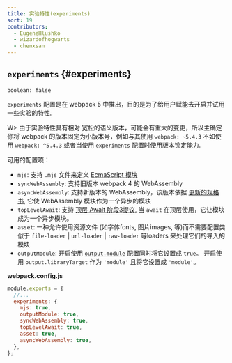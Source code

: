```yaml
---
title: 实验特性(experiments)
sort: 19
contributors:
  - EugeneHlushko
  - wizardofhogwarts
  - chenxsan
---
```


## `experiments` {#experiments}

`boolean: false`

`experiments` 配置是在 webpack 5 中推出，目的是为了给用户赋能去开启并试用一些实验的特性。

W> 由于实验特性具有相对 宽松的语义版本，可能会有重大的变更，所以主确定你将 webpack 的版本固定为小版本号，例如与其使用 `webpack: ~5.4.3` 不如使用 `webpack: ^5.4.3` 或者当使用 `experiments` 配置时使用版本锁定能力.

可用的配置项：

- `mjs`: 支持  `.mjs` 文件来定义 [EcmaScript 模块](https://nodejs.org/api/esm.html#esm_ecmascript_modules)
- `syncWebAssembly`: 支持旧版本  webpack 4 的  WebAssembly
- `asyncWebAssembly`: 支持新版本的 WebAssembly，该版本依据 [更新的规格书](https://github.com/WebAssembly/esm-integration), 它使 WebAssembly 模块作为一个异步的模块
- `topLevelAwait`: 支持 [顶层 Await 阶段3提议](https://github.com/tc39/proposal-top-level-await), 当 `await` 在顶层使用，它让模块成为一个异步模块。
- `asset`: 一种允许使用资源文件  (如字体fonts, 图片images, 等)而不需要配置类似于 `file-loader` | `url-loader` | `raw-loader` 等loaders 来处理它们的导入的模块
- `outputModule`: 开启使用 [`output.module`](/configuration/output/#outputmodule) 配置同时将它设置成 `true`。 开启使用 `output.libraryTarget` 作为 `'module'` 且将它设置成 `'module'`。

__webpack.config.js__

```javascript
module.exports = {
  //...
  experiments: {
    mjs: true,
    outputModule: true,
    syncWebAssembly: true,
    topLevelAwait: true,
    asset: true,
    asyncWebAssembly: true,
  },
};
```
